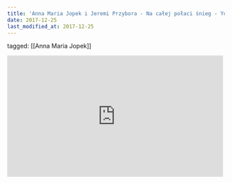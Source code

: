 ```yaml
---
title: 'Anna Maria Jopek i Jeremi Przybora - Na całej połaci śnieg - YouTube'
date: 2017-12-25
last_modified_at: 2017-12-25
---
```

tagged: [[Anna Maria Jopek]]
<iframe allow="accelerometer; autoplay; clipboard-write; encrypted-media; gyroscope; picture-in-picture" allowfullscreen="" frameborder="0" height="281" id="youtube_iframe" src="https://www.youtube.com/embed/FmXHCRtY794?feature=oembed&amp;enablejsapi=1&amp;origin=https://safe.txmblr.com&amp;wmode=opaque" width="500"></iframe>